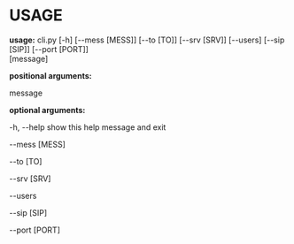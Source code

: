 # USAGE

**usage:** cli.py [-h] [--mess [MESS]] [--to [TO]] [--srv [SRV]] [--users]
              [--sip [SIP]] [--port [PORT]]              
              [message]

**positional arguments:**

  message

**optional arguments:**

  -h, --help     show this help message and exit
  
  --mess [MESS]
  
  --to [TO]
  
  --srv [SRV]
  
  --users
  
  --sip [SIP]
  
  --port [PORT]
  
